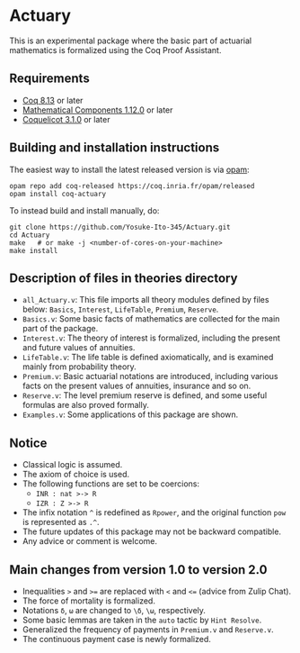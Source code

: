 # Actuary

This is an experimental package where the basic part of actuarial mathematics is formalized using the Coq Proof Assistant.

## Requirements

- [Coq 8.13](https://coq.inria.fr/download) or later
- [Mathematical Components 1.12.0](https://math-comp.github.io) or later
- [Coquelicot 3.1.0](https://gitlab.inria.fr/coquelicot/coquelicot) or later

## Building and installation instructions

The easiest way to install the latest released version
is via [opam](https://opam.ocaml.org/doc/Install.html):

```shell
opam repo add coq-released https://coq.inria.fr/opam/released
opam install coq-actuary
```

To instead build and install manually, do:

```shell
git clone https://github.com/Yosuke-Ito-345/Actuary.git
cd Actuary
make   # or make -j <number-of-cores-on-your-machine>
make install
```

## Description of files in theories directory

- `all_Actuary.v`: This file imports all theory modules defined by files below: `Basics`, `Interest`, `LifeTable`, `Premium`, `Reserve`.
- `Basics.v`: Some basic facts of mathematics are collected for the main part of the package.
- `Interest.v`: The theory of interest is formalized, including the present and future values of annuities.
- `LifeTable.v`: The life table is defined axiomatically, and is examined mainly from probability theory.
- `Premium.v`: Basic actuarial notations are introduced, including various facts on the present values of annuities, insurance and so on.
- `Reserve.v`: The level premium reserve is defined, and some useful formulas are also proved formally.
- `Examples.v`: Some applications of this package are shown.

## Notice

- Classical logic is assumed.
- The axiom of choice is used.
- The following functions are set to be coercions:
  - `INR : nat >-> R`
  - `IZR : Z >-> R`
- The infix notation `^` is redefined as `Rpower`, and the original function `pow` is represented as `.^`.
- The future updates of this package may not be backward compatible.
- Any advice or comment is welcome.

## Main changes from version 1.0 to version 2.0

- Inequalities `>` and `>=` are replaced with `<` and `<=` (advice from Zulip Chat).
- The force of mortality is formalized.
- Notations `δ`, `ω` are changed to `\δ`, `\ω`, respectively.
- Some basic lemmas are taken in the `auto` tactic by `Hint Resolve`.
- Generalized the frequency of payments in `Premium.v` and `Reserve.v`.
- The continuous payment case is newly formalized.
